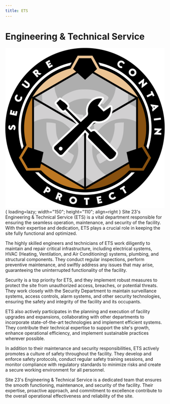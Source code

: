 ```yaml
---
title: ETS
---
```


# Engineering & Technical Service

![ETS Logo](images/logo.png){ loading=lazy; width="150"; height="110"; align=right } Site 23's Engineering & Technical Service (ETS) is a vital department responsible for ensuring the seamless operation, maintenance, and security of the facility. With their expertise and dedication, ETS plays a crucial role in keeping the site fully functional and optimized.

The highly skilled engineers and technicians of ETS work diligently to maintain and repair critical infrastructure, including electrical systems, HVAC (Heating, Ventilation, and Air Conditioning) systems, plumbing, and structural components. They conduct regular inspections, perform preventive maintenance, and swiftly address any issues that may arise, guaranteeing the uninterrupted functionality of the facility.

Security is a top priority for ETS, and they implement robust measures to protect the site from unauthorized access, breaches, or potential threats. They work closely with the Security Department to maintain surveillance systems, access controls, alarm systems, and other security technologies, ensuring the safety and integrity of the facility and its occupants.

ETS also actively participates in the planning and execution of facility upgrades and expansions, collaborating with other departments to incorporate state-of-the-art technologies and implement efficient systems. They contribute their technical expertise to support the site's growth, enhance operational efficiency, and implement sustainable practices wherever possible.

In addition to their maintenance and security responsibilities, ETS actively promotes a culture of safety throughout the facility. They develop and enforce safety protocols, conduct regular safety training sessions, and monitor compliance with regulatory standards to minimize risks and create a secure working environment for all personnel.

Site 23's Engineering & Technical Service is a dedicated team that ensures the smooth functioning, maintenance, and security of the facility. Their expertise, proactive approach, and commitment to excellence contribute to the overall operational effectiveness and reliability of the site.